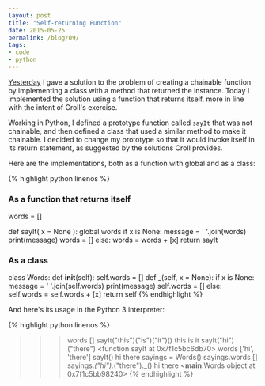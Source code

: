 ```yaml
---
layout: post
title: "Self-returning Function"
date: 2015-05-25
permalink: /blog/09/
tags:
- code
- python
---
```


[Yesterday](/blog/08) I gave a solution to the problem of creating a
chainable function by implementing a class with a method that returned
the instance. Today I implemented the solution using a function that
returns itself, more in line with the intent of Croll's exercise.

<!--break-->

Working in Python, I defined a prototype function called `sayIt` that
was not chainable, and then defined a class that used a similar method
to make it chainable. I decided to change my prototype so that it would
invoke itself in its return statement, as suggested by the solutions
Croll provides.

Here are the implementations, both as a function with global and as a
class:

{% highlight python linenos %}
### As a function that returns itself

words = []

def sayIt( x = None ):
    global words
    if x is None:
        message = ' '.join(words)
        print(message)
        words = []
    else:
        words = words + [x]
        return sayIt

### As a class

class Words:
    def __init__(self):
        self.words = []
    def _(self, x = None):
        if x is None:
            message = ' '.join(self.words)
            print(message)
            self.words = []
        else:
            self.words = self.words + [x]
        return self
{% endhighlight %}

And here's its usage in the Python 3 interpreter:

{% highlight python linenos %}
>>> words
[]
>>> sayIt("this")("is")("it")()
this is it
>>> sayIt("hi")("there")
<function sayIt at 0x7f1c5bc6db70>
>>> words
['hi', 'there']
>>> sayIt()
hi there
>>> sayings = Words()
>>> sayings.words
[]
>>> sayings._("hi")._("there")._()
hi there
<__main__.Words object at 0x7f1c5bb98240>
{% endhighlight %}
